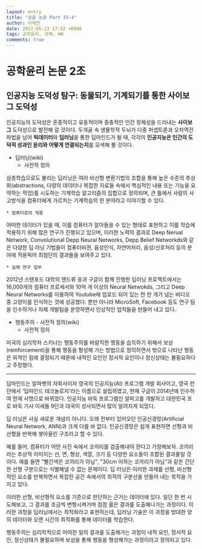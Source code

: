 ```yaml
---
layout: entry
title: "공윤 논문 Part IV-4"
author: 이제언
date: 2017-05-23 17:52 +0900
tags: 공학윤리, 과제, HW
comments: true
---
```


# 공학윤리 논문 2조
## 인공지능 도덕성 탐구: 동물되기, 기계되기를 통한 사이보그 도덕성

 인공지능의 도덕성은 혼종적이고 유동적이며 중충적인 인간 정체성을 드러내는 **사이보그** 도덕성으로 발전해 갈 것이다. 두개골 속 생물학적 두뇌가 다중 퍼셉트론과 오차역전파법을 넘어 **빅데이터**와 **딥러닝**을 통한 딥마인드가 될 때, 각각의 **인공지능은 인간의 도덕적 성과인 윤리와 어떻게 연결되는지**를 모색해 볼 것이다.


* 딥러닝(wiki)	
	* 사전적 정의

심층학습으로도 불리는 딥러닝은 여러 비선형 변환기법의 조합을 통해 높은 수준의 추상화(abstractions, 다량의 데이터나 복잡한 자료들 속에서 핵심적인 내용 또는 기능을 요약하는 작업)를 시도하는 기계학습 알고리즘의 집합으로 정의되며, 큰 틀에서 사람의 사고방식을 컴퓨터에게 가르치는 기계학습의 한 분야라고 이야기할 수 있다.

	* 컴퓨터로의 적용

어떠한 데이터가 있을 때, 이를 컴퓨터가 알아들을 수 있는 형태로 표현하고 이를 학습에 적용하기 위해 많은 연구가 진행되고 있으며, 이러한 노력의 결과로 Deep Nerual Network, Convolutional Depp Neural Networks, Depp Belief Networkds와 같은 다양한 딥 러닝 기법들이 컴퓨터비젼, 음성인식, 자연어처리, 음성/신호처리 등의 분야에 적용됙어 최첨단의 결과들을 보여주고 있다.

	* 실제 연구 일부

2012년 스탠포드 대학의 앤드류 응과 구글이 함께 진행한 딥러닝 프로젝트에서는 16,000개의 컴퓨터 프로세서와 10억 개 이상의 Neural Netwokds, 그리고 Deep Neural Networks를 이용하여 Youtube에 업로드 되어 있는 천 만 개가 넘는 비디오 중 고양이를 인식하는 것에 성공했다. 뿐만 아니라 MicroSoft, Facebook 등도 연구 팀을 인수하거나 자체 개발팀을 운영하면서 인상적인 업적들을 만들어 내고 있다.



* 행동주의 - 사전적 정의(wiki)
	* 사전적 정의
	
미국의 심리학자 스키너는 행동주의를 바람직한 행동을 습득하기 위해서 보상(reinforcement)을 통해 행동을 형성해 가는 방법으로 정의하면서 밖으로 나타난 행동은 외적인 힘에 결정되기 때문에 내적인 요인인 정서적 요인이나 정신상태는 불필요하다고 주장했다.

---

딥마인드는 알파벳의 자회사이자 영국의 인공지능(AI) 프로그램 개발 회사이고, 영국 런던에서 '딥마인드 테크놀로지'라는 이름으로 설립하였고, 현재 구글이 2014년에 인수하여 현재 사명으로 바뀌었다. 인공지능 바둑 프로그램인 알파고를 개발하고 대한민국 프로 바둑 기사 이세돌 9단과 대국이 성사되면서 많이 알려지게 되었다.

딥 러닝은 사실 새로운 개념이 아니다. 오래 전부터 있어오던 인공신경망(Artificial Neural Network, ANN)과 크게 다를 바 없다. 인공신경망은 쉽게 표현하면 선형과 비선형을 반복해 쌓아올린 구조라고 할 수 있다.

예를 들어, 컴퓨터가 어떤 사진 속에서 코끼리를 검출해내야 한다고 가정해보자. 코끼리라는 추상적 이미지는 선, 면, 형상, 색깔, 크기 등 다양한 요소들이 조합된 결과물일 것이다. 예를 들면 "빨간색은 코끼리가 아님", "30cm 이하는 코끼리가 아님"과 같은 간단한 선형 구분으로는 식별해낼 수 없는 문제이다. 딥 러닝은 이러한 과제를 선형, 비선형적인 요소를 반복하면서 복잡한 공간 속에서의 최적의 구분선을 만들어 내는 목적을 가지고 있다.

이러한 선형, 비선형적 요소를 기준으로 판단하는 근거는 데이터에 있다. 일단 한 번 시도해보고, 그 결과를 조금씩 변형시켜가며 점점 옳은 결과를 도출해나가는 과정이다. 이러한 과정을 딥러닝에서는 최적화라고 표현하는데, 딥러닝 기술은 이 과정을 방대한 양의 데이터와 오랜 시간의 최적화를 통해 데이터를 학습한다.

행동주의는 심리학적으로 어떠한 일의 결과를 도출해가는 과정이 내적 요인, 정서적 요인, 정신상태가 불필요하며 보상을 통해 행동을 형성해가는 과정이라고 정의되고 있다.


